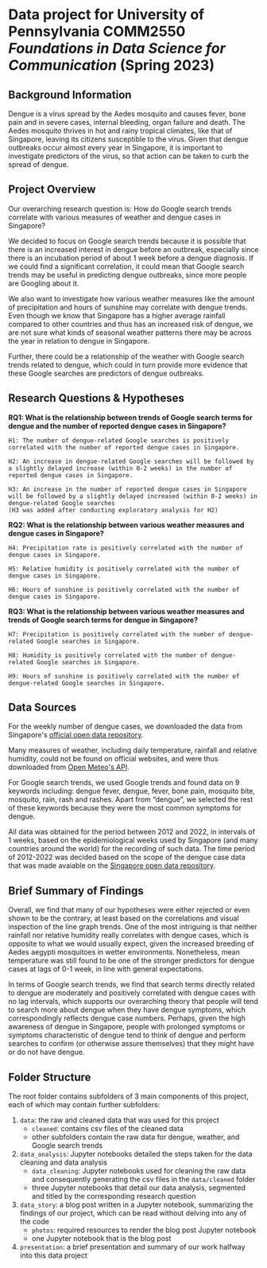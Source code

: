# Data project for University of Pennsylvania COMM2550 _Foundations in Data Science for Communication_ (Spring 2023)

## Background Information

Dengue is a virus spread by the Aedes mosquito and causes fever, bone pain and in severe cases, internal bleeding, organ failure and death. The Aedes mosquito thrives in hot and rainy tropical climates, like that of Singapore, leaving its citizens susceptible to the virus. Given that dengue outbreaks occur almost every year in Singapore, it is important to investigate predictors of the virus, so that action can be taken to curb the spread of dengue.

## Project Overview

Our overarching research question is: How do Google search trends correlate with various measures of weather and dengue cases in Singapore?

We decided to focus on Google search trends because it is possible that there is an increased interest in dengue before an outbreak, especially since there is an incubation period of about 1 week before a dengue diagnosis. If we could find a significant correlation, it could mean that Google search trends may be useful in predicting dengue outbreaks, since more people are Googling about it.

We also want to investigate how various weather measures like the amount of precipitation and hours of sunshine may correlate with dengue trends. Even though we know that Singapore has a higher average rainfall compared to other countries and thus has an increased risk of dengue, we are not sure what kinds of seasonal weather patterns there may be across the year in relation to dengue in Singapore.

Further, there could be a relationship of the weather with Google search trends related to dengue, which could in turn provide more evidence that these Google searches are predictors of dengue outbreaks.

## Research Questions & Hypotheses

**RQ1: What is the relationship between trends of Google search terms for dengue and the number of reported dengue cases in Singapore?**  
```
H1: The number of dengue-related Google searches is positively correlated with the number of reported dengue cases in Singapore.  

H2: An increase in dengue-related Google searches will be followed by a slightly delayed increase (within 0-2 weeks) in the number of reported dengue cases in Singapore.  

H3: An increase in the number of reported dengue cases in Singapore will be followed by a slightly delayed increased (within 0-2 weeks) in dengue-related Google searches  
(H3 was added after conducting exploratory analysis for H2)
```

**RQ2: What is the relationship between various weather measures and dengue cases in Singapore?**
```
H4: Precipitation rate is positively correlated with the number of dengue cases in Singapore.

H5: Relative humidity is positively correlated with the number of dengue cases in Singapore.

H6: Hours of sunshine is positively correlated with the number of dengue cases in Singapore.
```

**RQ3: What is the relationship between various weather measures and trends of Google search terms for dengue in Singapore?**
```
H7: Precipitation is positively correlated with the number of dengue-related Google searches in Singapore.

H8: Humidity is positively correlated with the number of dengue-related Google searches in Singapore.

H9: Hours of sunshine is positively correlated with the number of dengue-related Google searches in Singapore.
```

## Data Sources

For the weekly number of dengue cases, we downloaded the data from Singapore's [official open data repository](https://data.gov.sg). 

Many measures of weather, including daily temperature, rainfall and relative humidity, could not be found on official websites, and were thus downloaded from [Open Meteo's API](https://open-meteo.com/en/docs/historical-weather-api). 

For Google search trends, we used Google trends and found data on 9 keywords including: dengue fever, dengue, fever, bone pain, mosquito bite, mosquito, rain, rash and rashes. Apart from “dengue”, we selected the rest of these keywords because they were the most common symptoms for dengue.

All data was obtained for the period between 2012 and 2022, in intervals of 1 weeks, based on the epidemiological weeks used by Singapore (and many countries around the world) for the recording of such data. The time period of 2012-2022 was decided based on the scope of the dengue case data that was made avaiable on the [Singapore open data repository](https://data.gov.sg).


## Brief Summary of Findings
Overall, we find that many of our hypotheses were either rejected or even shown to be the contrary, at least based on the correlations and visual inspection of the line graph trends. One of the most intriguing is that neither rainfall nor relative humidity really correlates with dengue cases, which is opposite to what we would usually expect, given the increased breeding of Aedes aegypti mosquitoes in wetter environments. Nonetheless, mean temperature was still found to be one of the stronger predictors for dengue cases at lags of 0-1 week, in line with general expectations.

In terms of Google search trends, we find that search terms directly related to dengue are moderately and positively correlated with dengue cases with no lag intervals, which supports our overarching theory that people will tend to search more about dengue when they have dengue symptoms, which correspondingly reflects dengue case numbers. Perhaps, given the high awareness of dengue in Singapore, people with prolonged symptoms or symptoms characteristic of dengue tend to think of dengue and perform searches to confirm (or otherwise assure themselves) that they might have or do not have dengue.

## Folder Structure
The root folder contains subfolders of 3 main components of this project, each of which may contain further subfolders:
1. `data`: the raw and cleaned data that was used for this project
    - `cleaned`: contains csv files of the cleaned data
    - other subfolders contain the raw data for dengue, weather, and Google search trends
2. `data_analysis`: Jupyter notebooks detailed the steps taken for the data cleaning and data analysis
    - `data_cleaning`: Jupyter notebooks used for cleaning the raw data and consequently generating the csv files in the `data/cleaned` folder
    - three Jupyter notebooks that detail our data analysis, segmented and titled by the corresponding research question
3. `data_story`: a blog post written in a Jupyter notebook, summarizing the findings of our project, which can be read without delving into any of the code
    - `photos`: required resources to render the blog post Jupyter notebook
    - one Jupyter notebook that is the blog post
4. `presentation`: a brief presentation and summary of our work halfway into this data project
